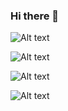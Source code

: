 ### Hi there 👋


![Alt text](https://spotify-recently-played-readme.vercel.app/api?user=yamadatt)

![Alt text](https://spotify-recently-played-readme.vercel.app/api?user=yamadatt&count={10})


![Alt text](https://spotify-recently-played-readme.vercel.app/api?user=yamadatt&width={1000})

![Alt text](https://spotify-recently-played-readme.vercel.app/api?user=yamadatt&unique={true|1|on|yes})

<!--
**yamadatt/yamadatt** is a ✨ _special_ ✨ repository because its `README.md` (this file) appears on your GitHub profile.

Here are some ideas to get you started:

- 🔭 I’m currently working on ...
- 🌱 I’m currently learning ...
- 👯 I’m looking to collaborate on ...
- 🤔 I’m looking for help with ...
- 💬 Ask me about ...
- 📫 How to reach me: ...
- 😄 Pronouns: ...
- ⚡ Fun fact: ...
-->
